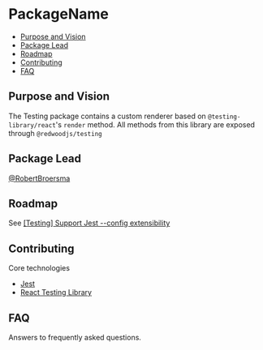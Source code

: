 # PackageName

<!-- toc -->
- [Purpose and Vision](#Purpose-and-Vision)
- [Package Lead](#Package-Lead)
- [Roadmap](#Roadmap)
- [Contributing](#Contributing)
- [FAQ](#FAQ)

## Purpose and Vision
The Testing package contains a custom renderer based on `@testing-library/react`'s `render` method. All methods from this library are exposed through `@redwoodjs/testing`

## Package Lead
[@RobertBroersma](https://github.com/RobertBroersma)

## Roadmap
See [[Testing] Support Jest --config extensibility](https://github.com/redwoodjs/redwood/issues/564)

## Contributing
Core technologies
- [Jest](https://jestjs.io/docs/en/getting-started)
- [React Testing Library](https://testing-library.com/docs/react-testing-library/intro)


## FAQ

Answers to frequently asked questions.